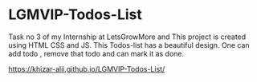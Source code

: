 # LGMVIP-Todos-List
Task no 3 of my Internship at LetsGrowMore and This project is created using HTML CSS and JS. This Todos-list has a beautiful design. One can add todo , remove that todo and can mark it as done.



https://khizar-alii.github.io/LGMVIP-Todos-List/
